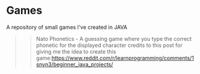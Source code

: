 # Games
A repository of small games I've created in JAVA
>>Nato Phonetics - A guessing game where you type the correct phonetic for the displayed character
credits to this post for giving me the idea to create this game:https://www.reddit.com/r/learnprogramming/comments/1snyn3/beginner_java_projects/
